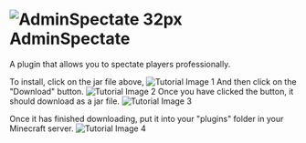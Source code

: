 # ![AdminSpectate 32px](https://user-images.githubusercontent.com/106276172/170436339-1b2d3955-e938-4220-88ef-b4a113fffbda.png) AdminSpectate
A plugin that allows you to spectate players professionally.

To install, click on the jar file above,
![Tutorial Image 1](https://user-images.githubusercontent.com/106276172/170437684-3aa43ee8-cfc6-4ccb-a3b1-e4ab3a221332.png)
And then click on the "Download" button.
![Tutorial Image 2](https://user-images.githubusercontent.com/106276172/170437699-02119002-3506-4fb8-8b97-e2ca304c082f.png)
Once you have clicked the button, it should download as a jar file.
![Tutorial Image 3](https://user-images.githubusercontent.com/106276172/170438875-aae0259f-221c-49f9-9750-5de4b4858d84.png)

Once it has finished downloading, put it into your "plugins" folder in your Minecraft server.
![Tutorial Image 4](https://user-images.githubusercontent.com/106276172/170439007-600ea79d-8a44-4b26-a06c-a3ee28c0ad0b.png)


